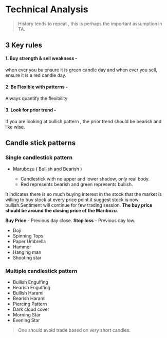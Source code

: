 # Technical Analysis

> History tends to repeat , this is perhaps the important assumption in TA.

## 3 Key rules

#### 1. Buy strength & sell weakness -

when ever you bu ensure it is green candle day and when ever you sell, ensure it is a red candle day.

#### 2. Be Flexible with patterns -

Always quantify the flexibility 

#### 3. Look for prior trend -

If you are looking at bullish pattern , the prior trend should be bearish and like wise.


## Candle stick patterns

### Single candlestick pattern

* Marubozu ( Bullish and Bearish )

  - Candlestick with no upper and lower shadow, only real body.
  - Red represents bearish and green represents bullish.
  
 It indicates there is so much buying interest in the stock that the market is willing to buy stock at every price point.it suggest stock is now bullish.Sentiment will continue for few trading session. __The buy price should be around the closing price of the Maribozu__.
 
 **Buy Price** - Previous day close.
 **Stop loss** - Previous day low.
* Doji
* Spinning Tops
* Paper Umbrella
* Hammer
* Hanging man
* Shooting star

### Multiple candlestick pattern 

* Bullish Engulfing
* Bearish Engulfing
* Bullish Harami
* Bearish Harami
* Piercing Pattern
* Dark cloud cover
* Morning Star
* Evening Star

> One should avoid trade based on very short candles.
